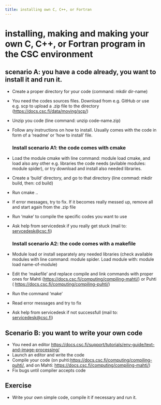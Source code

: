 ```yaml
---
title: installing own C, C++, or Fortran
---
```


# installing, making and making your own C, C++, or Fortran program in the CSC environment

## scenario A: you have a code already, you want to install it and run it.
 - Create a proper directory for your code (command: mkdir dir-name)
 - You need the codes sources files. Download from e.g. GitHub or use e.g. scp to upload a .zip file to the directory (https://docs.csc.fi/data/moving/scp/)
 - Unzip you code (line command: unzip code-name.zip)
 - Follow any instructions on how to install. Usually comes with the code in form of a ‘readme’ or ’how to install’ file.

   ### Install scenario A1: the code comes with cmake
 - Load the module cmake with line command: module load cmake, and load also any other e.g. libraries the code needs (avilable modules: module spider), or try download and install also needed libraries.
 - Create a ‘build’ directory, and go to that directory (line commad: mkdir build, then: cd build)
 - Run cmake ..
 - If error messages, try to fix. If it becomes really messed up, remove all and start again from the .zip file
 - Run ‘make’ to compile the specific codes you want to use
 - Ask help from servicedesk if you really get stuck (mail to: servcedesk@csc.fi)

   ### Install scenario A2: the code comes with a makefile
 - Module load or install separately any needed libraries (check available modules with line command: module spider. Load module with: module load name-of-module)
 - Edit the ‘makefile’ and replace compile and link commands with proper ones for Mahti (https://docs.csc.fi/computing/compiling-mahti/) or Puhti ( https://docs.csc.fi/computing/compiling-puhti/)
 - Run the command ‘make’
 - Read error messages and try to fix
 - Ask help from servicedesk if not successfull (mail to: servicedesk@csc.fi)

## Scenario B: you want to write your own code
 - You need an editor https://docs.csc.fi/support/tutorials/env-guide/text-and-image-processing/
 - Launch an editor and write the code
 - Compile your code (on puhti:https://docs.csc.fi/computing/compiling-puhti/, and on Mahti: https://docs.csc.fi/computing/compiling-mahti/)
 - Fix bugs until compiler accepts code
 
## Exercise
 - Write your own simple code, compile it if necessary and run it.
